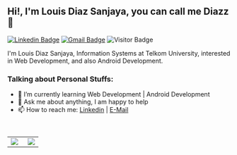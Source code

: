 ## Hi!, I'm Louis Diaz Sanjaya, you can call me Diazz 👋

[![Linkedin Badge](https://img.shields.io/badge/-LinkedIn-blue?logo=Linkedin&logoColor=white&link=https://www.linkedin.com/in/diazsnjaya/)](https://www.linkedin.com/in/diazsnjaya/) 
[![Gmail Badge](https://img.shields.io/badge/-Gmail-red?logo=Gmail&logoColor=white&link=mailto:louisdiaz2003@gmail.com)](mailto:louisdiaz2003@gmail.com)
![Visitor Badge](https://visitor-badge.laobi.icu/badge?page_id=Dipengg.Dipengg)

I'm Louis Diaz Sanjaya, Information Systems at Telkom University, interested in Web Development, and also Android Development.


### Talking about Personal Stuffs:

- 🌱 I’m currently learning Web Development | Android Development 
- 💬 Ask me about anything, I am happy to help
- 📫 How to reach me: [Linkedin](https://www.linkedin.com/in/diazsnjaya/) | [E-Mail](mailto:louisdiaz2003@gmail.com)

&nbsp;

<table>
  <tr>
    <td align="left">
      <a href="https://github.com/Dipengg">
        <img align="left" src="https://github-readme-stats.vercel.app/api?username=Dipengg&show_icons=true&theme=react&border_color=61dafb&hide_border=true" />
      </a>
    </td>
    <td align="right">
      <a href="https://github.com/Dipengg">
        <img align="right" src="https://github-readme-stats.vercel.app/api/top-langs/?username=Dipengg&title_color=61dafb&text_color=ffffff&icon_color=61dafb&bg_color=20232a&langs_count=8&layout=compact&border_color=61dafb&hide_border=true" />
      </a>
    </td>
  </tr>
</table>
